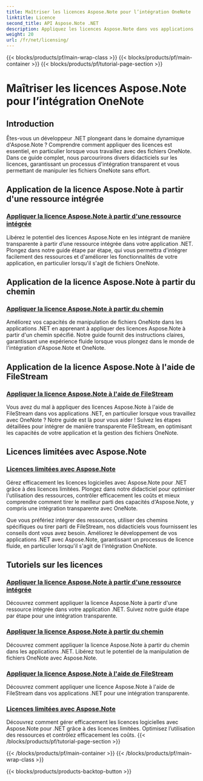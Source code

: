 ```yaml
---
title: Maîtriser les licences Aspose.Note pour l’intégration OneNote
linktitle: Licence
second_title: API Aspose.Note .NET
description: Appliquez les licences Aspose.Note dans vos applications .NET ! Explorez des guides étape par étape pour intégrer des ressources, en utilisant des chemins, FileStream et des licences limitées efficaces.
weight: 20
url: /fr/net/licensing/
---
```


{{< blocks/products/pf/main-wrap-class >}}
{{< blocks/products/pf/main-container >}}
{{< blocks/products/pf/tutorial-page-section >}}

# Maîtriser les licences Aspose.Note pour l’intégration OneNote

## Introduction

Êtes-vous un développeur .NET plongeant dans le domaine dynamique d'Aspose.Note ? Comprendre comment appliquer des licences est essentiel, en particulier lorsque vous travaillez avec des fichiers OneNote. Dans ce guide complet, nous parcourirons divers didacticiels sur les licences, garantissant un processus d'intégration transparent et vous permettant de manipuler les fichiers OneNote sans effort.

## Application de la licence Aspose.Note à partir d'une ressource intégrée
### [Appliquer la licence Aspose.Note à partir d'une ressource intégrée](./apply-license-embedded-resource/)

Libérez le potentiel des licences Aspose.Note en les intégrant de manière transparente à partir d’une ressource intégrée dans votre application .NET. Plongez dans notre guide étape par étape, qui vous permettra d'intégrer facilement des ressources et d'améliorer les fonctionnalités de votre application, en particulier lorsqu'il s'agit de fichiers OneNote.

## Application de la licence Aspose.Note à partir du chemin
### [Appliquer la licence Aspose.Note à partir du chemin](./apply-license-from-path/)

Améliorez vos capacités de manipulation de fichiers OneNote dans les applications .NET en apprenant à appliquer des licences Aspose.Note à partir d'un chemin spécifié. Notre guide fournit des instructions claires, garantissant une expérience fluide lorsque vous plongez dans le monde de l'intégration d'Aspose.Note et OneNote.

## Application de la licence Aspose.Note à l'aide de FileStream
### [Appliquer la licence Aspose.Note à l'aide de FileStream](./apply-license-using-filestream/)

Vous avez du mal à appliquer des licences Aspose.Note à l'aide de FileStream dans vos applications .NET, en particulier lorsque vous travaillez avec OneNote ? Notre guide est là pour vous aider ! Suivez les étapes détaillées pour intégrer de manière transparente FileStream, en optimisant les capacités de votre application et la gestion des fichiers OneNote.

## Licences limitées avec Aspose.Note
### [Licences limitées avec Aspose.Note](./metered-licensing/)

Gérez efficacement les licences logicielles avec Aspose.Note pour .NET grâce à des licences limitées. Plongez dans notre didacticiel pour optimiser l'utilisation des ressources, contrôler efficacement les coûts et mieux comprendre comment tirer le meilleur parti des capacités d'Aspose.Note, y compris une intégration transparente avec OneNote.

Que vous préfériez intégrer des ressources, utiliser des chemins spécifiques ou tirer parti de FileStream, nos didacticiels vous fournissent les conseils dont vous avez besoin. Améliorez le développement de vos applications .NET avec Aspose.Note, garantissant un processus de licence fluide, en particulier lorsqu'il s'agit de l'intégration OneNote.
## Tutoriels sur les licences
### [Appliquer la licence Aspose.Note à partir d'une ressource intégrée](./apply-license-embedded-resource/)
Découvrez comment appliquer la licence Aspose.Note à partir d'une ressource intégrée dans votre application .NET. Suivez notre guide étape par étape pour une intégration transparente.
### [Appliquer la licence Aspose.Note à partir du chemin](./apply-license-from-path/)
Découvrez comment appliquer la licence Aspose.Note à partir du chemin dans les applications .NET. Libérez tout le potentiel de la manipulation de fichiers OneNote avec Aspose.Note.
### [Appliquer la licence Aspose.Note à l'aide de FileStream](./apply-license-using-filestream/)
Découvrez comment appliquer une licence Aspose.Note à l'aide de FileStream dans vos applications .NET pour une intégration transparente.
### [Licences limitées avec Aspose.Note](./metered-licensing/)
Découvrez comment gérer efficacement les licences logicielles avec Aspose.Note pour .NET grâce à des licences limitées. Optimisez l’utilisation des ressources et contrôlez efficacement les coûts.
{{< /blocks/products/pf/tutorial-page-section >}}

{{< /blocks/products/pf/main-container >}}
{{< /blocks/products/pf/main-wrap-class >}}

{{< blocks/products/products-backtop-button >}}
